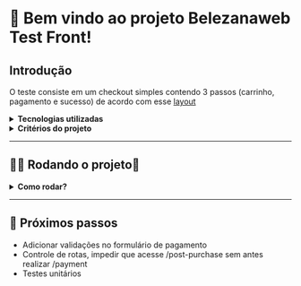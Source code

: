 # 🚀 Bem vindo ao projeto Belezanaweb Test Front!

## Introdução

O teste consiste em um checkout simples contendo 3 passos (carrinho, pagamento e sucesso) de acordo com esse [layout](https://projects.invisionapp.com/prototype/font-test-cji0j0khf005c1t0132358e8k)

<details>
<summary><strong> Tecnologias utilizadas </strong></summary>

Frontend:

<ul> 
  <li> React c/ Typescript</li>
  <li> TailwindCSS</li>
  <li> React-router-dom</li>
</ul>
</details>

<details>
<summary><strong> Critérios do projeto </strong></summary>

### Requerimentos:

- Pixel perfect ([nesse link](https://projects.invisionapp.com/prototype/font-test-cji0j0khf005c1t0132358e8k), você pode inspecionar para ver espaçamentos, fonte, tamanho, etc)
- A aplicação precisa ser responsiva, utilizando o conceito de mobile-first. Use sua imaginação para entregar uma experiência boa no desktop.

### Observações:

1. Carrinho:

   - Consuma o [esse endpoint](https://www.mocky.io/v2/5b15c4923100004a006f3c07) e liste os itens, bem como o resumo;

2. Pagamento:

   - Exiba um form com campos de cartão de crédito com validação em cada campo;
   - Habilite o botão de Finalizar Pedido apenas se o form estiver válido;

3. Sucesso:
   - Todo o conteúdo deverá ser exibido a partir dos dados persistidos;

### O que iremos avaliar:

- Organização do código;
- Mensagens e mudanças nos commits;
- Composição/reutilização de componentes;
- Testes unitários;
- O motivo de ter escolhido cada tech da stack;

</details>

---

## 👨‍💻 Rodando o projeto👨

<details>
  
<summary><strong>Como rodar?</strong></summary>
  
1. Clone o repositório com o comando: <br/>
  `git clone git@github.com:jonatasqueirozlima/belezanaweb-test-front.git`;
2. Entre na pasta do repositório: <br/>
  `cd belezanaweb-test-front`
2. Inicie a aplicação com o comando:
 - `docker-compose up -d --build`
3. Acessar a seguinte URL: <br/>
  http://localhost:3000/

</details>

---

## 🥷 Próximos passos</h2>

- Adicionar validações no formulário de pagamento
- Controle de rotas, impedir que acesse /post-purchase sem antes realizar /payment
- Testes unitários
